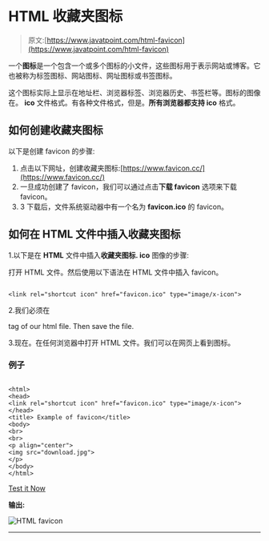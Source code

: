 # HTML 收藏夹图标

> 原文:[https://www.javatpoint.com/html-favicon](https://www.javatpoint.com/html-favicon)

一个**图标**是一个包含一个或多个图标的小文件，这些图标用于表示网站或博客。它也被称为标签图标、网站图标、网址图标或书签图标。

这个图标实际上显示在地址栏、浏览器标签、浏览器历史、书签栏等。图标的图像在。 **ico** 文件格式。有各种文件格式，但是。**所有浏览器都支持 ico** 格式。

## 如何创建收藏夹图标

以下是创建 favicon 的步骤:

1.  点击以下网址，创建收藏夹图标:[https://www.favicon.cc/](https://www.favicon.cc/)
2.  一旦成功创建了 favicon，我们可以通过点击**下载 favicon** 选项来下载 favicon。
3.  3 下载后，文件系统驱动器中有一个名为 **favicon.ico** 的 favicon。

## 如何在 HTML 文件中插入收藏夹图标

1.以下是在 **HTML** 文件中插入**收藏夹图标. ico** 图像的步骤:

打开 HTML 文件。然后使用以下语法在 HTML 文件中插入 favicon。

```

<link rel="shortcut icon" href="favicon.ico" type="image/x-icon">

```

2.我们必须在

tag of our html file. Then save the file.

3.现在。在任何浏览器中打开 HTML 文件。我们可以在网页上看到图标。

### 例子

```

<html>
<head>
<link rel="shortcut icon" href="favicon.ico" type="image/x-icon">
</head>
<title> Example of favicon</title>
<body>
<br>
<br>
<p align="center">
<img src="download.jpg">
</p>
</body>
</html>

```

[Test it Now](https://www.javatpoint.com/oprweb/test.jsp?filename=html-favicon)

**输出:**

![HTML favicon](../Images/e94e6e28b12db946c33a3c8586ea3369.png)

* * *